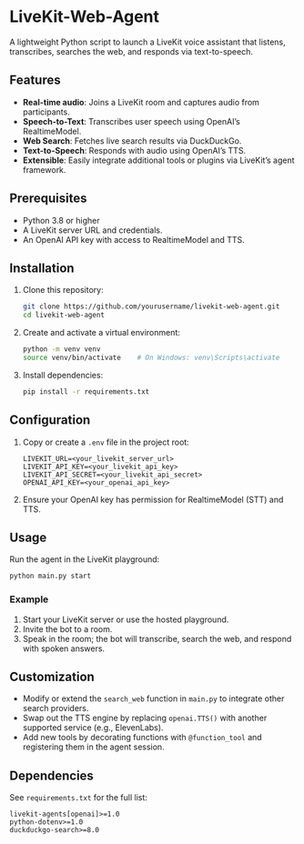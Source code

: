 # LiveKit-Web-Agent

A lightweight Python script to launch a LiveKit voice assistant that listens, transcribes, searches the web, and responds via text-to-speech.

## Features

* **Real-time audio**: Joins a LiveKit room and captures audio from participants.
* **Speech-to-Text**: Transcribes user speech using OpenAI’s RealtimeModel.
* **Web Search**: Fetches live search results via DuckDuckGo.
* **Text-to-Speech**: Responds with audio using OpenAI’s TTS.
* **Extensible**: Easily integrate additional tools or plugins via LiveKit’s agent framework.

## Prerequisites

* Python 3.8 or higher
* A LiveKit server URL and credentials.
* An OpenAI API key with access to RealtimeModel and TTS.

## Installation

1. Clone this repository:

   ```bash
   git clone https://github.com/yourusername/livekit-web-agent.git
   cd livekit-web-agent
   ```

2. Create and activate a virtual environment:

   ```bash
   python -m venv venv
   source venv/bin/activate    # On Windows: venv\Scripts\activate
   ```

3. Install dependencies:

   ```bash
   pip install -r requirements.txt
   ```

## Configuration

1. Copy or create a `.env` file in the project root:

   ```dotenv
   LIVEKIT_URL=<your_livekit_server_url>
   LIVEKIT_API_KEY=<your_livekit_api_key>
   LIVEKIT_API_SECRET=<your_livekit_api_secret>
   OPENAI_API_KEY=<your_openai_api_key>
   ```

2. Ensure your OpenAI key has permission for RealtimeModel (STT) and TTS.

## Usage

Run the agent in the LiveKit playground:

```bash
python main.py start
```

### Example

1. Start your LiveKit server or use the hosted playground.
2. Invite the bot to a room.
3. Speak in the room; the bot will transcribe, search the web, and respond with spoken answers.

## Customization

* Modify or extend the `search_web` function in `main.py` to integrate other search providers.
* Swap out the TTS engine by replacing `openai.TTS()` with another supported service (e.g., ElevenLabs).
* Add new tools by decorating functions with `@function_tool` and registering them in the agent session.

## Dependencies

See `requirements.txt` for the full list:

```
livekit-agents[openai]>=1.0
python-dotenv>=1.0
duckduckgo-search>=8.0
```

